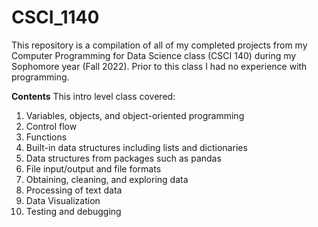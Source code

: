 # CSCI_1140
This repository is a compilation of all of my completed projects from my Computer Programming for Data Science class (CSCI 140) during my Sophomore year (Fall 2022). Prior to this class I had no experience with programming.

**Contents**
This intro level class covered:
  1. Variables, objects, and object-oriented programming
  2. Control flow
  3. Functions
  4. Built-in data structures including lists and dictionaries
  5. Data structures from packages such as pandas
  6. File input/output and file formats
  7. Obtaining, cleaning, and exploring data
  8. Processing of text data
  9. Data Visualization
  10. Testing and debugging
